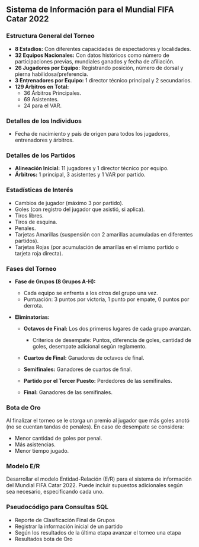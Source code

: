 ## Sistema de Información para el Mundial FIFA Catar 2022

### Estructura General del Torneo

- **8 Estadios:** Con diferentes capacidades de espectadores y localidades.
- **32 Equipos Nacionales:** Con datos históricos como número de participaciones previas, mundiales ganados y fecha de afiliación.
- **26 Jugadores por Equipo:** Registrando posición, número de dorsal y pierna habilidosa/preferencia.
- **3 Entrenadores por Equipo:** 1 director técnico principal y 2 secundarios.
- **129 Árbitros en Total:**
  - 36 Árbitros Principales.
  - 69 Asistentes.
  - 24 para el VAR.

### Detalles de los Individuos

- Fecha de nacimiento y país de origen para todos los jugadores, entrenadores y árbitros.

### Detalles de los Partidos

- **Alineación Inicial:** 11 jugadores y 1 director técnico por equipo.
- **Árbitros:** 1 principal, 3 asistentes y 1 VAR por partido.

### Estadísticas de Interés

- Cambios de jugador (máximo 3 por partido).
- Goles (con registro del jugador que asistió, si aplica).
- Tiros libres.
- Tiros de esquina.
- Penales.
- Tarjetas Amarillas (suspensión con 2 amarillas acumuladas en diferentes partidos).
- Tarjetas Rojas (por acumulación de amarillas en el mismo partido o tarjeta roja directa).

### Fases del Torneo

- **Fase de Grupos (8 Grupos A-H):**
  - Cada equipo se enfrenta a los otros del grupo una vez.
  - Puntuación: 3 puntos por victoria, 1 punto por empate, 0 puntos por derrota.

- **Eliminatorias:**
  - **Octavos de Final:** Los dos primeros lugares de cada grupo avanzan.
    - Criterios de desempate: Puntos, diferencia de goles, cantidad de goles, desempate adicional según reglamento.
  
  - **Cuartos de Final:** Ganadores de octavos de final.

  - **Semifinales:** Ganadores de cuartos de final.

  - **Partido por el Tercer Puesto:** Perdedores de las semifinales.

  - **Final:** Ganadores de las semifinales.

### Bota de Oro

Al finalizar el torneo se le otorga un premio al jugador que más goles anotó (no se cuentan tandas de penales). En caso de desempate se considera:
- Menor cantidad de goles por penal.
- Más asistencias.
- Menor tiempo jugado.

### Modelo E/R
Desarrollar el modelo Entidad-Relación (E/R) para el sistema de información del Mundial FIFA Catar 2022. Puede incluir supuestos adicionales según sea necesario, especificando cada uno.

### Pseudocódigo para Consultas SQL

- Reporte de Clasificación Final de Grupos
- Registrar la información inicial de un partido
- Según los resultados de la última etapa avanzar el torneo una etapa
- Resultados bota de Oro